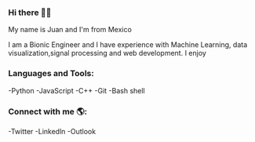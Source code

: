 ### Hi there 👋🏼
My name is Juan and I'm from Mexico 

I am a Bionic Engineer and I have experience with Machine Learning, data visualization,signal processing and web development.
I enjoy 

### Languages and Tools:

-Python
-JavaScript
-C++
-Git
-Bash shell


### Connect with me 🌎:

-Twitter
-Linkedln
-Outlook
